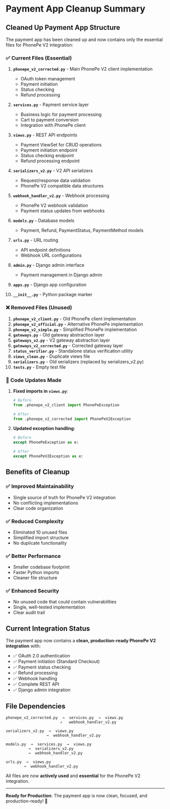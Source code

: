 # Payment App Cleanup Summary

## Cleaned Up Payment App Structure

The payment app has been cleaned up and now contains only the essential files for PhonePe V2 integration:

### ✅ Current Files (Essential)

1. **`phonepe_v2_corrected.py`** - Main PhonePe V2 client implementation
   - OAuth token management
   - Payment initiation
   - Status checking
   - Refund processing

2. **`services.py`** - Payment service layer
   - Business logic for payment processing
   - Cart to payment conversion
   - Integration with PhonePe client

3. **`views.py`** - REST API endpoints
   - Payment ViewSet for CRUD operations
   - Payment initiation endpoint
   - Status checking endpoint
   - Refund processing endpoint

4. **`serializers_v2.py`** - V2 API serializers
   - Request/response data validation
   - PhonePe V2 compatible data structures

5. **`webhook_handler_v2.py`** - Webhook processing
   - PhonePe V2 webhook validation
   - Payment status updates from webhooks

6. **`models.py`** - Database models
   - Payment, Refund, PaymentStatus, PaymentMethod models

7. **`urls.py`** - URL routing
   - API endpoint definitions
   - Webhook URL configurations

8. **`admin.py`** - Django admin interface
   - Payment management in Django admin

9. **`apps.py`** - Django app configuration

10. **`__init__.py`** - Python package marker

### ❌ Removed Files (Unused)

1. **`phonepe_v2_client.py`** - Old PhonePe client implementation
2. **`phonepe_v2_official.py`** - Alternative PhonePe implementation  
3. **`phonepe_v2_simple.py`** - Simplified PhonePe implementation
4. **`gateways.py`** - Old gateway abstraction layer
5. **`gateways_v2.py`** - V2 gateway abstraction layer
6. **`gateways_v2_corrected.py`** - Corrected gateway layer
7. **`status_verifier.py`** - Standalone status verification utility
8. **`views_clean.py`** - Duplicate views file
9. **`serializers.py`** - Old serializers (replaced by serializers_v2.py)
10. **`tests.py`** - Empty test file

### 🔧 Code Updates Made

1. **Fixed imports in `views.py`**:
   ```python
   # Before
   from .phonepe_v2_client import PhonePeException
   
   # After  
   from .phonepe_v2_corrected import PhonePeV2Exception
   ```

2. **Updated exception handling**:
   ```python
   # Before
   except PhonePeException as e:
   
   # After
   except PhonePeV2Exception as e:
   ```

## Benefits of Cleanup

### ✅ Improved Maintainability
- Single source of truth for PhonePe V2 integration
- No conflicting implementations
- Clear code organization

### ✅ Reduced Complexity  
- Eliminated 10 unused files
- Simplified import structure
- No duplicate functionality

### ✅ Better Performance
- Smaller codebase footprint
- Faster Python imports
- Cleaner file structure

### ✅ Enhanced Security
- No unused code that could contain vulnerabilities
- Single, well-tested implementation
- Clear audit trail

## Current Integration Status

The payment app now contains a **clean, production-ready PhonePe V2 integration** with:

- ✅ OAuth 2.0 authentication
- ✅ Payment initiation (Standard Checkout)  
- ✅ Payment status checking
- ✅ Refund processing
- ✅ Webhook handling
- ✅ Complete REST API
- ✅ Django admin integration

## File Dependencies

```
phonepe_v2_corrected.py  →  services.py  →  views.py
                        ↗   webhook_handler_v2.py
                            
serializers_v2.py  →  views.py
                  →  webhook_handler_v2.py

models.py  →  services.py  →  views.py
          →  serializers_v2.py
          →  webhook_handler_v2.py

urls.py  →  views.py
        →  webhook_handler_v2.py
```

All files are now **actively used** and **essential** for the PhonePe V2 integration.

---

**Ready for Production**: The payment app is now clean, focused, and production-ready! 🚀

